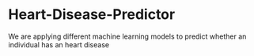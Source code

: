 # Heart-Disease-Predictor
We are applying different machine learning models to predict whether an individual has an heart disease
